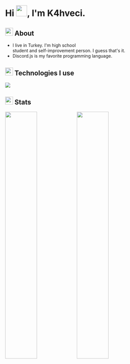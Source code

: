 <h1>Hi <img width="35" src="https://cdn.swoth.live/emojis/waving-hand.gif" />, I'm K4hveci.</h1>

<h2><img width="25" src="https://cdn.swoth.live/emojis/magnifying-glass.png" /> About</h2>

- I live in Turkey. I'm high school <br/> student and self-improvement person. I guess that's it.
- Discord.js is my favorite programming language.

<h2 width="100%"><img width="25" src="https://cdn.swoth.live/emojis/gear.png" /> Technologies I use</h2>
<img src="https://skillicons.dev/icons?i=ps,mongodb,discord,github,nodejs,vscode" />

<h2 width="100%"><img width="25" src="https://cdn.swoth.live/emojis/sparkles.png" /> Stats</h2>
<img align="left" width="45%" src="https://github-readme-stats.vercel.app/api?username=k4hvecii&show_icons=true&theme=dark&hide_border=true&bg_color=0D1117">
<img align="left" width="45%" src="https://github-readme-streak-stats.herokuapp.com/?user=k4hvecii&theme=discord-old-blurple&hide_border=true&locale=tr&stroke=0000&background=0D1117">
